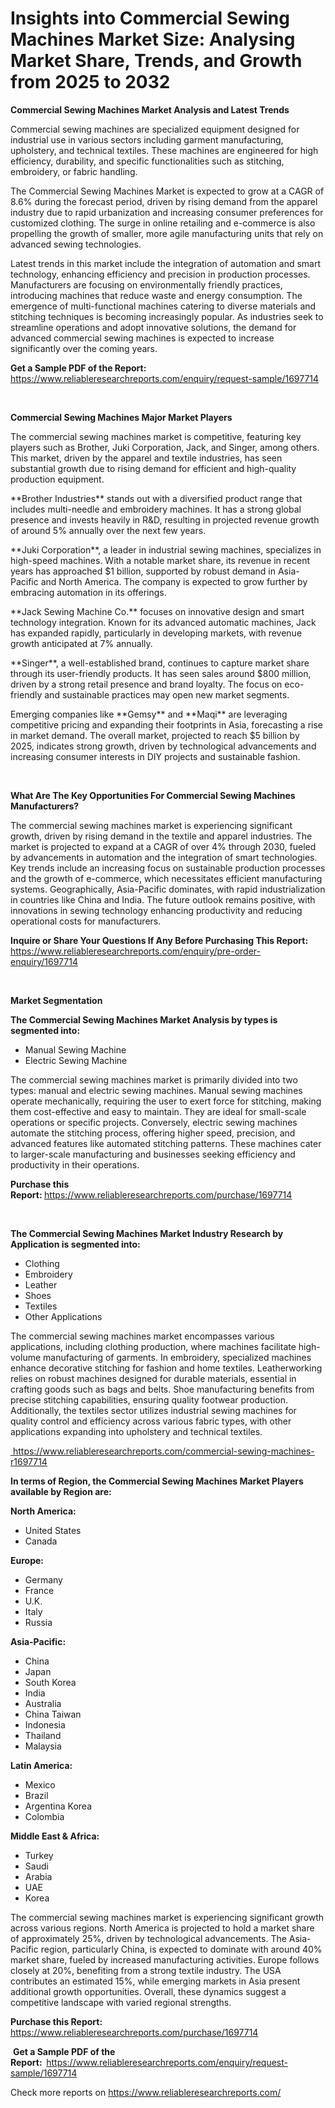 <p><h1>Insights into Commercial Sewing Machines Market Size: Analysing Market Share, Trends, and Growth from 2025 to 2032</h1></p><p><strong>Commercial Sewing Machines Market Analysis and Latest Trends</strong></p>
<p><p>Commercial sewing machines are specialized equipment designed for industrial use in various sectors including garment manufacturing, upholstery, and technical textiles. These machines are engineered for high efficiency, durability, and specific functionalities such as stitching, embroidery, or fabric handling. </p><p>The Commercial Sewing Machines Market is expected to grow at a CAGR of 8.6% during the forecast period, driven by rising demand from the apparel industry due to rapid urbanization and increasing consumer preferences for customized clothing. The surge in online retailing and e-commerce is also propelling the growth of smaller, more agile manufacturing units that rely on advanced sewing technologies.</p><p>Latest trends in this market include the integration of automation and smart technology, enhancing efficiency and precision in production processes. Manufacturers are focusing on environmentally friendly practices, introducing machines that reduce waste and energy consumption. The emergence of multi-functional machines catering to diverse materials and stitching techniques is becoming increasingly popular. As industries seek to streamline operations and adopt innovative solutions, the demand for advanced commercial sewing machines is expected to increase significantly over the coming years.</p></p>
<p><strong>Get a Sample PDF of the Report:&nbsp;</strong> <a href="https://www.reliableresearchreports.com/enquiry/request-sample/1697714?utm_campaign=2245&utm_medium=2&utm_source=Github&utm_content=ia&utm_term=24032025&utm_id=commercial-sewing-machines">https://www.reliableresearchreports.com/enquiry/request-sample/1697714</a></p>
<p>&nbsp;</p>
<p><strong>Commercial Sewing Machines Major Market Players</strong></p>
<p><p>The commercial sewing machines market is competitive, featuring key players such as Brother, Juki Corporation, Jack, and Singer, among others. This market, driven by the apparel and textile industries, has seen substantial growth due to rising demand for efficient and high-quality production equipment.</p><p>**Brother Industries** stands out with a diversified product range that includes multi-needle and embroidery machines. It has a strong global presence and invests heavily in R&D, resulting in projected revenue growth of around 5% annually over the next few years.</p><p>**Juki Corporation**, a leader in industrial sewing machines, specializes in high-speed machines. With a notable market share, its revenue in recent years has approached $1 billion, supported by robust demand in Asia-Pacific and North America. The company is expected to grow further by embracing automation in its offerings.</p><p>**Jack Sewing Machine Co.** focuses on innovative design and smart technology integration. Known for its advanced automatic machines, Jack has expanded rapidly, particularly in developing markets, with revenue growth anticipated at 7% annually. </p><p>**Singer**, a well-established brand, continues to capture market share through its user-friendly products. It has seen sales around $800 million, driven by a strong retail presence and brand loyalty. The focus on eco-friendly and sustainable practices may open new market segments.</p><p>Emerging companies like **Gemsy** and **Maqi** are leveraging competitive pricing and expanding their footprints in Asia, forecasting a rise in market demand. The overall market, projected to reach $5 billion by 2025, indicates strong growth, driven by technological advancements and increasing consumer interests in DIY projects and sustainable fashion.</p></p>
<p>&nbsp;</p>
<p><strong>What Are The Key Opportunities For Commercial Sewing Machines Manufacturers?</strong></p>
<p><p>The commercial sewing machines market is experiencing significant growth, driven by rising demand in the textile and apparel industries. The market is projected to expand at a CAGR of over 4% through 2030, fueled by advancements in automation and the integration of smart technologies. Key trends include an increasing focus on sustainable production processes and the growth of e-commerce, which necessitates efficient manufacturing systems. Geographically, Asia-Pacific dominates, with rapid industrialization in countries like China and India. The future outlook remains positive, with innovations in sewing technology enhancing productivity and reducing operational costs for manufacturers.</p></p>
<p><strong>Inquire or Share Your Questions If Any Before Purchasing This Report:</strong> <a href="https://www.reliableresearchreports.com/enquiry/pre-order-enquiry/1697714?utm_campaign=2245&utm_medium=2&utm_source=Github&utm_content=ia&utm_term=24032025&utm_id=commercial-sewing-machines">https://www.reliableresearchreports.com/enquiry/pre-order-enquiry/1697714</a></p>
<p>&nbsp;</p>
<p><strong>Market Segmentation</strong></p>
<p><strong>The Commercial Sewing Machines Market Analysis by types is segmented into:</strong></p>
<p><ul><li>Manual Sewing Machine</li><li>Electric Sewing Machine</li></ul></p>
<p><p>The commercial sewing machines market is primarily divided into two types: manual and electric sewing machines. Manual sewing machines operate mechanically, requiring the user to exert force for stitching, making them cost-effective and easy to maintain. They are ideal for small-scale operations or specific projects. Conversely, electric sewing machines automate the stitching process, offering higher speed, precision, and advanced features like automated stitching patterns. These machines cater to larger-scale manufacturing and businesses seeking efficiency and productivity in their operations.</p></p>
<p><strong>Purchase this Report:&nbsp;</strong><a href="https://www.reliableresearchreports.com/purchase/1697714?utm_campaign=2245&utm_medium=2&utm_source=Github&utm_content=ia&utm_term=24032025&utm_id=commercial-sewing-machines">https://www.reliableresearchreports.com/purchase/1697714</a></p>
<p>&nbsp;</p>
<p><strong>The Commercial Sewing Machines Market Industry Research by Application is segmented into:</strong></p>
<p><ul><li>Clothing</li><li>Embroidery</li><li>Leather</li><li>Shoes</li><li>Textiles</li><li>Other Applications</li></ul></p>
<p><p>The commercial sewing machines market encompasses various applications, including clothing production, where machines facilitate high-volume manufacturing of garments. In embroidery, specialized machines enhance decorative stitching for fashion and home textiles. Leatherworking relies on robust machines designed for durable materials, essential in crafting goods such as bags and belts. Shoe manufacturing benefits from precise stitching capabilities, ensuring quality footwear production. Additionally, the textiles sector utilizes industrial sewing machines for quality control and efficiency across various fabric types, with other applications expanding into upholstery and technical textiles.</p></p>
<p><a href="https://www.reliableresearchreports.com/commercial-sewing-machines-r1697714?utm_campaign=2245&utm_medium=2&utm_source=Github&utm_content=ia&utm_term=24032025&utm_id=commercial-sewing-machines">&nbsp;https://www.reliableresearchreports.com/commercial-sewing-machines-r1697714</a></p>
<p><strong>In terms of Region, the Commercial Sewing Machines Market Players available by Region are:</strong></p>
<p>
    <p> <strong> North America: </strong>
        <ul>
            <li>United States</li>
            <li>Canada</li>
        </ul>
        </p> 
    <p> <strong> Europe: </strong>
        <ul>
            <li>Germany</li>
            <li>France</li>
            <li>U.K.</li>
            <li>Italy</li>
            <li>Russia</li>
        </ul>
        </p> 
    <p> <strong> Asia-Pacific: </strong>
        <ul>
            <li>China</li>
            <li>Japan</li>
            <li>South Korea</li>
            <li>India</li>
            <li>Australia</li>
            <li>China Taiwan</li>
            <li>Indonesia</li>
            <li>Thailand</li>
            <li>Malaysia</li>
        </ul>
        </p> 
    <p> <strong> Latin America: </strong>
        <ul>
            <li>Mexico</li>
            <li>Brazil</li>
            <li>Argentina Korea</li>
            <li>Colombia</li>
        </ul>
        </p> 
    <p> <strong> Middle East & Africa: </strong>
        <ul>
            <li>Turkey</li>
            <li>Saudi</li>
            <li>Arabia</li>
            <li>UAE</li>
            <li>Korea</li>
        </ul>
    </p>
    </p>
<p><p>The commercial sewing machines market is experiencing significant growth across various regions. North America is projected to hold a market share of approximately 25%, driven by technological advancements. The Asia-Pacific region, particularly China, is expected to dominate with around 40% market share, fueled by increased manufacturing activities. Europe follows closely at 20%, benefiting from a strong textile industry. The USA contributes an estimated 15%, while emerging markets in Asia present additional growth opportunities. Overall, these dynamics suggest a competitive landscape with varied regional strengths.</p></p>
<p><strong>Purchase this Report: </strong><a href="https://www.reliableresearchreports.com/purchase/1697714?utm_campaign=2245&utm_medium=2&utm_source=Github&utm_content=ia&utm_term=24032025&utm_id=commercial-sewing-machines">https://www.reliableresearchreports.com/purchase/1697714</a></p>
<p>&nbsp;<strong>Get a Sample PDF of the Report:&nbsp;&nbsp;</strong><a href="https://www.reliableresearchreports.com/enquiry/request-sample/1697714?utm_campaign=2245&utm_medium=2&utm_source=Github&utm_content=ia&utm_term=24032025&utm_id=commercial-sewing-machines">https://www.reliableresearchreports.com/enquiry/request-sample/1697714</a></p>
<p><strong></strong></p>
<p>Check more reports on <a href="https://www.reliableresearchreports.com/?utm_campaign=2245&utm_medium=2&utm_source=Github&utm_content=ia&utm_term=24032025&utm_id=commercial-sewing-machines">https://www.reliableresearchreports.com/</a></p>